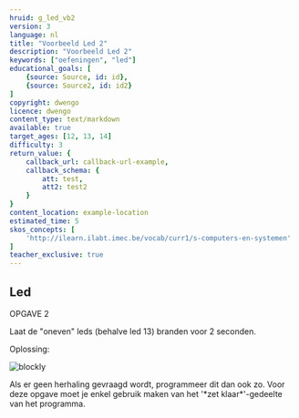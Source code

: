 ```yaml
---
hruid: g_led_vb2
version: 3
language: nl
title: "Voorbeeld Led 2"
description: "Voorbeeld Led 2"
keywords: ["oefeningen", "led"]
educational_goals: [
    {source: Source, id: id}, 
    {source: Source2, id: id2}
]
copyright: dwengo
licence: dwengo
content_type: text/markdown
available: true
target_ages: [12, 13, 14]
difficulty: 3
return_value: {
    callback_url: callback-url-example,
    callback_schema: {
        att: test,
        att2: test2
    }
}
content_location: example-location
estimated_time: 5
skos_concepts: [
    'http://ilearn.ilabt.imec.be/vocab/curr1/s-computers-en-systemen'
]
teacher_exclusive: true
---
```

## Led

OPGAVE 2

Laat de "oneven" leds (behalve led 13) branden voor 2 seconden.

Oplossing:

![blockly](@learning-object/led_m2/nl/3)

<div class="alert alert-box alert-success">
Als er geen herhaling gevraagd wordt, programmeer dit dan ook zo. Voor deze opgave moet je enkel gebruik maken van het '*zet klaar*'-gedeelte van het programma.
</div>